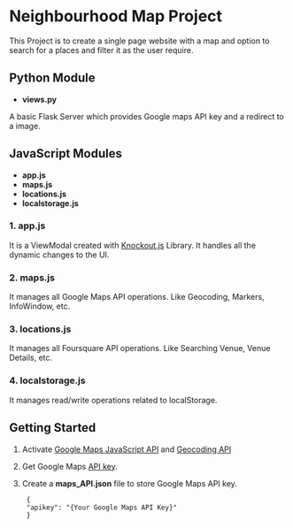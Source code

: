 # Neighbourhood Map Project

This Project is to create a single page website with a map and option to search for a places and filter it as the user require.

## Python Module

* **views.py**

A basic Flask Server which provides Google maps API key and a redirect to a image.


## JavaScript Modules
* **app.js**
* **maps.js**
* **locations.js**
* **localstorage.js**


### 1. app.js
It is a ViewModal created with [Knockout.js](https://knockoutjs.com) Library.
It handles all the dynamic changes to the UI.

### 2. maps.js
It manages all Google Maps API operations. Like Geocoding, Markers, InfoWindow, etc.

### 3. locations.js
It manages all Foursquare API operations. Like Searching Venue, Venue Details, etc.

### 4. localstorage.js
It manages read/write operations related to localStorage.


## Getting Started

1. Activate [Google Maps JavaScript API](https://developers.google.com/maps/documentation/javascript/tutorial) and [Geocoding API](https://developers.google.com/maps/documentation/geocoding/intro)
2. Get Google Maps [API key](https://developers.google.com/maps/documentation/javascript/get-api-key).
3. Create a **maps_API.json** file to store Google Maps API key.


 		{
 		"apikey": "{Your Google Maps API Key}"
 		}
